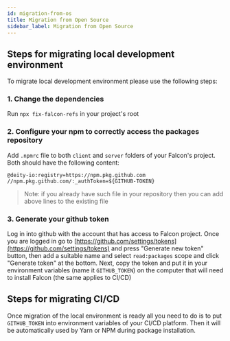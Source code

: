 ```yaml
---
id: migration-from-os
title: Migration from Open Source
sidebar_label: Migration from Open Source
---
```


## Steps for migrating local development environment

To migrate local development environment please use the following steps:

### 1. Change the dependencies 

Run `npx fix-falcon-refs` in your project's root

### 2. Configure your npm to correctly access the packages repository

Add `.npmrc` file to both `client` and `server` folders of your Falcon's project. Both should have the following content:

```
@deity-io:registry=https://npm.pkg.github.com
//npm.pkg.github.com/:_authToken=${GITHUB-TOKEN}
```

> Note: if you already have such file in your repository then you can add above lines to the existing file 

### 3. Generate your github token

Log in into github with the account that has access to Falcon project. Once you are logged in go to [https://github.com/settings/tokens](https://github.com/settings/tokens) and press "Generate new token" button, then add a suitable name and select `read:packages` scope and click "Generate token" at the bottom. Next, copy the token and put it in your environment variables (name it `GITHUB_TOKEN`) on the computer that will need to install Falcon (the same applies to CI/CD)  

## Steps for migrating CI/CD

Once migration of the local environment is ready all you need to do is to put `GITHUB_TOKEN` into environment variables of your CI/CD platform. Then it will be automatically used by Yarn or NPM during package installation.
